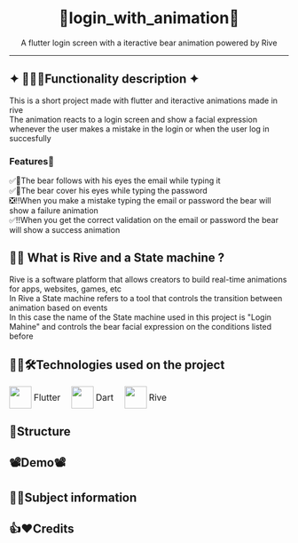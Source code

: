 <h1 align = "center"> 🐻login_with_animation🐻</h1>
<p align="center"> A flutter login screen with a iteractive bear animation powered by Rive</p>
<hr>
<h2>✦ 📖👨‍💻Functionality description ✦</h2>
<p>
This is a short project made with flutter and iteractive animations made in rive<br>
The animation reacts to a login screen and show a facial expression whenever the user makes a mistake in the login or when the user log in succesfully</p>
<h3>Features🧵</h3>
<p>
✅👀The bear follows with his eyes the email while typing it <br>
✅🙈The bear cover his eyes while typing the password<br>
❎‼️When you make a mistake typing the email or password the bear will show a failure animation<br>
✅‼️When you get the correct validation on the email or password the bear will show a success animation
</p>
<h2> 🧑‍🏫 What is Rive and a State machine ?</h2>
<p> 
Rive is a software platform that allows creators to build real-time animations for apps, websites, games, etc <br>
In Rive a State machine refers to a tool that controls the transition between animation based on events<br>
In this case the name of the State machine used in this project is "Login Mahine" and controls the bear facial expression on the conditions listed before
</p>
<h2>👨‍💻🛠️Technologies used on the project</h2>

<p>
  <a href="https://flutter.dev" target="_blank" style="text-decoration:none; text-align:center;">
    <img src="https://img.icons8.com/color/48/flutter.png" width="40" height="40" style="vertical-align:middle;"/>
    <span style="font-size:16px; vertical-align:middle;">Flutter</span>
  </a>
  &nbsp;&nbsp;&nbsp;
  <a href="https://dart.dev" target="_blank" style="text-decoration:none; text-align:center;">
    <img src="https://img.icons8.com/color/48/dart.png" width="40" height="40" style="vertical-align:middle;"/>
    <span style="font-size:16px; vertical-align:middle;">Dart</span>
  </a>
  &nbsp;&nbsp;&nbsp;
  <a href="https://rive.app" target="_blank" style="text-decoration:none; text-align:center;">
    <img src="https://cdn.worldvectorlogo.com/logos/rive-1.svg" width="40" height="40" style="vertical-align:middle;"/>
    <span style="font-size:16px; vertical-align:middle;">Rive</span>
  </a>
</p>

<h2>🧩Structure</h2>

<h2>📽️Demo📽️</h2>

<h2>🧑‍🎓Subject information</h2>

<h2>👍❤️Credits</h2>


